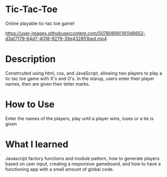 # Tic-Tac-Toe
Online playable tic-tac toe game!

https://user-images.githubusercontent.com/50780699/181146652-d3af7179-64d7-4018-9279-39e432851bed.mp4



# Description
Constrcuted using html, css, and JavaScript, allowing two players to play a tic tac toe game with X's and O's. In the starup, users enter their player names, then are given their letter marks.
# How to Use
Enter the names of the players, play until a player wins, loses or a tie is given

# What I learned 
Javascript factory functions and module pattern, how to generate players based on user input, creating a responsive gameboard, and how to have a functioning app with a small amount of global code. 
